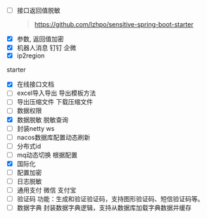 - [ ] 接口返回值脱敏
  > https://github.com/lzhpo/sensitive-spring-boot-starter
- [x] 参数, 返回值加密
- [x] 机器人消息 钉钉 企微
- [x] ip2region

starter

- [x] 在线接口文档
- [ ] excel导入导出 导出模板方法
- [ ] 导出压缩文件 下载压缩文件
- [ ] 数据权限
- [x] 数据脱敏 脱敏查询
- [ ] 封装netty ws
- [ ] nacos数据库配置动态刷新
- [ ] 分布式id
- [ ] mq动态切换 根据配置
- [x] 国际化
- [ ] 配置加密
- [ ] 日志脱敏
- [ ] 通用支付 微信 支付宝
- [ ] 验证码 功能：生成和验证验证码，支持图形验证码、短信验证码等。
- [ ] 数据字典 封装数据字典逻辑，支持从数据库加载字典数据并缓存